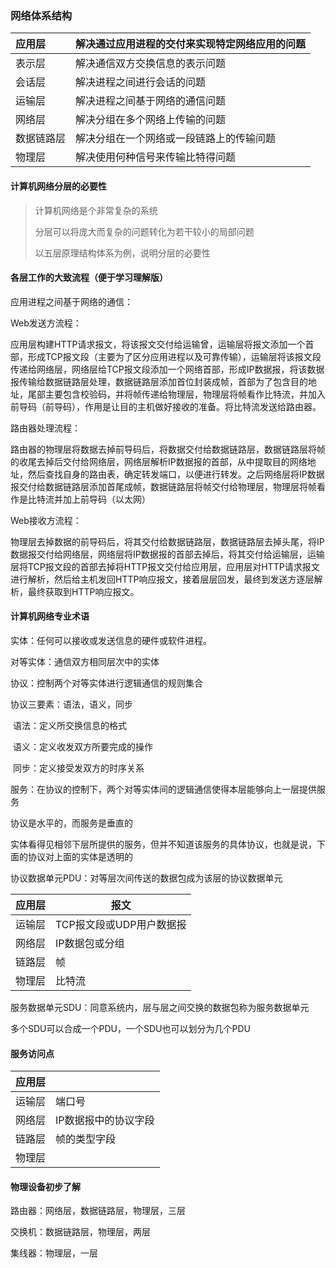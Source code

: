 ### 网络体系结构

| 应用层     | 解决通过应用进程的交付来实现特定网络应用的问题 |
| :--------- | ---------------------------------------------- |
| 表示层     | 解决通信双方交换信息的表示问题                 |
| 会话层     | 解决进程之间进行会话的问题                     |
| 运输层     | 解决进程之间基于网络的通信问题                 |
| 网络层     | 解决分组在多个网络上传输的问题                 |
| 数据链路层 | 解决分组在一个网络或一段链路上的传输问题       |
| 物理层     | 解决使用何种信号来传输比特得问题               |

#### 计算机网络分层的必要性

> 计算机网络是个非常复杂的系统
>
> 分层可以将庞大而复杂的问题转化为若干较小的局部问题
>
> 以五层原理结构体系为例，说明分层的必要性

#### 各层工作的大致流程（便于学习理解版）

应用进程之间基于网络的通信：

Web发送方流程：

应用层构建HTTP请求报文，将该报文交付给运输曾，运输层将报文添加一个首部，形成TCP报文段（主要为了区分应用进程以及可靠传输），运输层将该报文段传递给网络层，网络层给TCP报文段添加一个网络首部，形成IP数据报，将该数据报传输给数据链路层处理，数据链路层添加首位封装成帧，首部为了包含目的地址，尾部主要包含校验码，并将帧传递给物理层，物理层将帧看作比特流，并加入前导码（前导码），作用是让目的主机做好接收的准备。将比特流发送给路由器。

路由器处理流程：

路由器的物理层将数据去掉前导码后，将数据交付给数据链路层，数据链路层将帧的收尾去掉后交付给网络层，网络层解析IP数据报的首部，从中提取目的网络地址，然后查找自身的路由表，确定转发端口，以便进行转发。之后网络层将IP数据报交付给数据链路层添加首尾成帧，数据链路层将帧交付给物理层，物理层将帧看作是比特流并加上前导码（以太网）

Web接收方流程：

物理层去掉数据的前导码后，将其交付给数据链路层，数据链路层去掉头尾，将IP数据报交付给网络层，网络层将IP数据报的首部去掉后，将其交付给运输层，运输层将TCP报文段的首部去掉将HTTP报文交付给应用层，应用层对HTTP请求报文进行解析，然后给主机发回HTTP响应报文，接着层层回发，最终到发送方逐层解析，最终获取到HTTP响应报文。



#### 计算机网络专业术语

实体：任何可以接收或发送信息的硬件或软件进程。

对等实体：通信双方相同层次中的实体

协议：控制两个对等实体进行逻辑通信的规则集合

协议三要素：语法，语义，同步

​	语法：定义所交换信息的格式

​	语义：定义收发双方所要完成的操作

​	同步：定义接受发双方的时序关系

服务：在协议的控制下，两个对等实体间的逻辑通信使得本层能够向上一层提供服务

协议是水平的，而服务是垂直的

实体看得见相邻下层所提供的服务，但并不知道该服务的具体协议，也就是说，下面的协议对上面的实体是透明的

协议数据单元PDU：对等层次间传送的数据包成为该层的协议数据单元

| 应用层 | 报文                     |
| ------ | ------------------------ |
| 运输层 | TCP报文段或UDP用户数据报 |
| 网络层 | IP数据包或分组           |
| 链路层 | 帧                       |
| 物理层 | 比特流                   |

服务数据单元SDU：同意系统内，层与层之间交换的数据包称为服务数据单元

多个SDU可以合成一个PDU，一个SDU也可以划分为几个PDU

#### 服务访问点

| 应用层 |                      |
| ------ | -------------------- |
| 运输层 | 端口号               |
| 网络层 | IP数据报中的协议字段 |
| 链路层 | 帧的类型字段         |
| 物理层 |                      |

#### 物理设备初步了解

路由器：网络层，数据链路层，物理层，三层

交换机：数据链路层，物理层，两层

集线器：物理层，一层